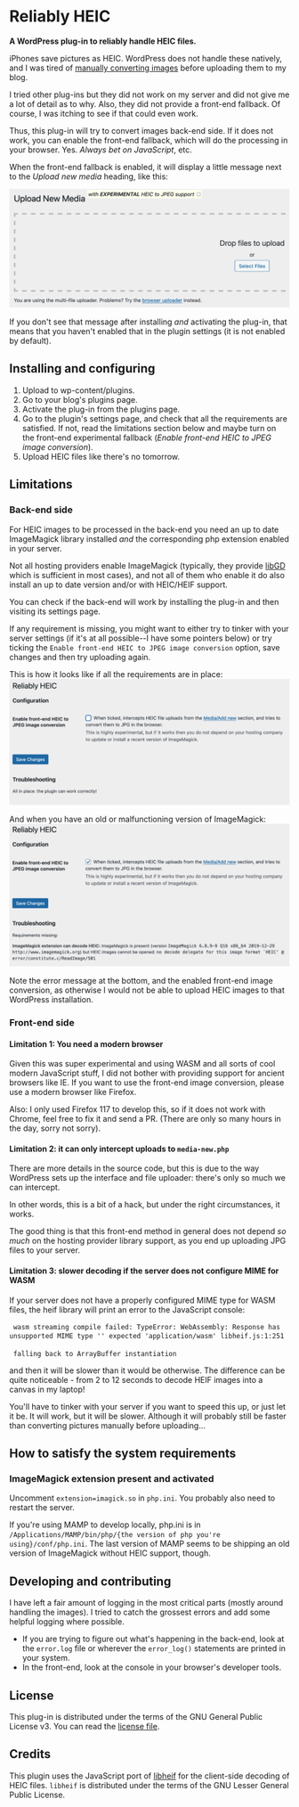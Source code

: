 # Reliably HEIC

**A WordPress plug-in to reliably handle HEIC files.**

iPhones save pictures as HEIC. WordPress does not handle these natively, and I was tired of [manually converting images](https://soledadpenades.com/posts/2022/de-heic-ifying-images/) before uploading them to my blog.

I tried other plug-ins but they did not work on my server and did not give me a lot of detail as to why. Also, they did not provide a front-end fallback. Of course, I was itching to see if that could even work.

Thus, this plug-in will try to convert images back-end side. If it does not work, you can enable the front-end fallback, which will do the processing in your browser. Yes.
_Always bet on JavaScript_, etc.

When the front-end fallback is enabled, it will display a little message next to the *Upload new media* heading, like this:

![media-new interface](assets/screenshot-1.png)

If you don't see that message after installing _and_ activating the plug-in, that means that you haven't enabled that in the plugin settings (it is not enabled by default).


## Installing and configuring

1. Upload to wp-content/plugins.
2. Go to your blog's plugins page.
3. Activate the plug-in from the plugins page.
4. Go to the plugin's settings page, and check that all the requirements are satisfied. If not, read the limitations section below and maybe turn on the front-end experimental fallback (_Enable front-end HEIC to JPEG image conversion_).
5. Upload HEIC files like there's no tomorrow.

## Limitations

### Back-end side

For HEIC images to be processed in the back-end you need an up to date ImageMagick library installed _and_ the corresponding php extension enabled in your server.

Not all hosting providers enable ImageMagick (typically, they provide [libGD](https://www.php.net/manual/en/intro.image.php) which is sufficient in most cases), and not all of them who enable it do also install an up to date version and/or with HEIC/HEIF support.

You can check if the back-end will work by installing the plug-in and then visiting its settings page.

If any requirement is missing, you might want to either try to tinker with your server settings (if it's at all possible--I have some pointers below) or try ticking the `Enable front-end HEIC to JPEG image conversion` option, save changes and then try uploading again.

This is how it looks like if all the requirements are in place:
![up to date ImageMagick](assets/screenshot-2.png)

And when you have an old or malfunctioning version of ImageMagick:
![up to date ImageMagick](assets/screenshot-3.png)

Note the error message at the bottom, and the enabled front-end image conversion, as otherwise I would not be able to upload HEIC images to that WordPress installation.

### Front-end side

#### Limitation 1: You need a modern browser

Given this was super experimental and using WASM and all sorts of cool modern JavaScript stuff, I did not bother with providing support for ancient browsers like IE. If you want to use the front-end image conversion, please use a modern browser like Firefox.

Also: I only used Firefox 117 to develop this, so if it does not work with Chrome, feel free to fix it and send a PR. (There are only so many hours in the day, sorry not sorry).

#### Limitation 2: it can only intercept uploads to `media-new.php`

There are more details in the source code, but this is due to the way WordPress sets up the interface and file uploader: there's only so much we can intercept.

In other words, this is a bit of a hack, but under the right circumstances, it works.

The good thing is that this front-end method in general does not depend _so much_ on the hosting provider library support, as you end up uploading JPG files to your server.

#### Limitation 3: slower decoding if the server does not configure MIME for WASM

If your server does not have a properly configured MIME type for WASM files, the heif library will print an error to the JavaScript console:

```
 wasm streaming compile failed: TypeError: WebAssembly: Response has unsupported MIME type '' expected 'application/wasm' libheif.js:1:251

 falling back to ArrayBuffer instantiation
```
and then it will be slower than it would be otherwise. The difference can be quite noticeable - from 2 to 12 seconds to decode HEIF images into a canvas in my laptop!

You'll have to tinker with your server if you want to speed this up, or just let it be. It will work, but it will be slower. Although it will probably still be faster than converting pictures manually before uploading...

## How to satisfy the system requirements

### ImageMagick extension present and activated

Uncomment `extension=imagick.so` in `php.ini`.
You probably also need to restart the server.

If you're using MAMP to develop locally, php.ini is in `/Applications/MAMP/bin/php/{the version of php you're using}/conf/php.ini`. The last version of MAMP seems to be shipping an old version of ImageMagick without HEIC support, though.

## Developing and contributing

I have left a fair amount of logging in the most critical parts (mostly around handling the images). I tried to catch the grossest errors and add some helpful logging where possible.

* If you are trying to figure out what's happening in the back-end, look at the `error.log` file or wherever the `error_log()` statements are printed in your system.
* In the front-end, look at the console in your browser's developer tools.

## License

This plug-in is distributed under the terms of the GNU General Public License v3. You can read the [license file](./LICENSE.md).

## Credits

This plugin uses the JavaScript port of [libheif](https://github.com/strukturag/libheif/tree/master) for the client-side decoding of HEIC files. `libheif` is distributed under the terms of the GNU Lesser General Public License.